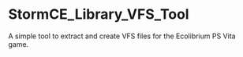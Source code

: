 # StormCE_Library_VFS_Tool
A simple tool to extract and create VFS files for the Ecolibrium PS Vita game.
